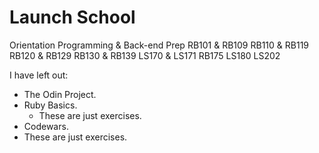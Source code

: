 # Launch School



Orientation
Programming & Back-end Prep
RB101 & RB109
RB110 & RB119
RB120 & RB129
RB130 & RB139
LS170 & LS171
RB175
LS180
LS202

I have left out:
- The Odin Project.
- Ruby Basics.
  - These are just exercises.
- Codewars.
- These are just exercises.
